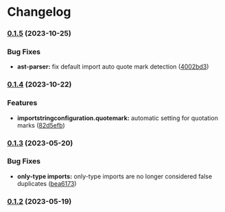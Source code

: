 # Changelog

### [0.1.5](https://github.com/rmolinamir/import-sorter-redux/compare/import-sorter-redux-v0.1.4...${npm.name}-v0.1.5) (2023-10-25)


### Bug Fixes

* **ast-parser:** fix default import auto quote mark detection ([4002bd3](https://github.com/rmolinamir/import-sorter-redux/commit/4002bd3cf4574ed96ddd268e3c82a690c9276f18))

### [0.1.4](https://github.com/rmolinamir/import-sorter-redux/compare/import-sorter-redux-v0.1.3...${npm.name}-v0.1.4) (2023-10-22)


### Features

* **importstringconfiguration.quotemark:** automatic setting for quotation marks ([82d5efb](https://github.com/rmolinamir/import-sorter-redux/commit/82d5efb90ee0083fee7869d4def5d73a9b917e5d))

### [0.1.3](https://github.com/rmolinamir/import-sorter-redux/compare/import-sorter-redux-v0.1.2...${npm.name}-v0.1.3) (2023-05-20)


### Bug Fixes

* **only-type imports:** only-type imports are no longer considered false duplicates ([bea6173](https://github.com/rmolinamir/import-sorter-redux/commit/bea61737a6341d5cf9b46814675ec8f2b5fa1d2e))

### [0.1.2](https://github.com/rmolinamir/import-sorter-redux/compare/import-sorter-redux-v0.1.0...${npm.name}-v0.1.2) (2023-05-19)
